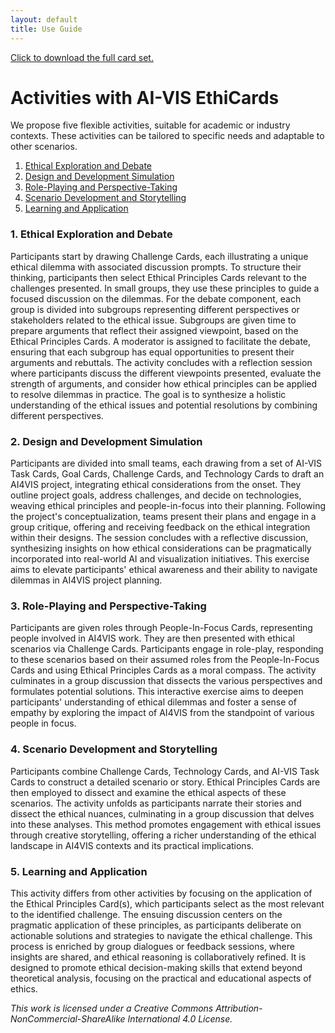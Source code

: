 ```yaml
---
layout: default
title: Use Guide
---
```


<!-- prettier-ignore-start -->

<div class="note">
    <a href="?download=1">Click to download the full card set.</a>
</div>

# Activities with AI-VIS EthiCards

We propose five flexible activities, suitable for academic or industry contexts. These activities can be tailored to specific needs and adaptable to other scenarios.


1. [Ethical Exploration and Debate](#1-Ethical-Exploration-and-Debate)
2. [Design and Development Simulation](#2-Design-and-Development-Simulation)
3. [Role-Playing and Perspective-Taking](#3-Role-Playing-and-Perspective-Taking)
4. [Scenario Development and Storytelling](#4-Scenario-Development-and-Storytelling)
5. [Learning and Application](#5-Learning-and-Application)



### 1. Ethical Exploration and Debate

Participants start by drawing Challenge Cards, each illustrating a unique ethical dilemma with associated discussion prompts. To structure their thinking, participants then select Ethical Principles Cards relevant to the challenges presented. In small groups, they use these principles to guide a focused discussion on the dilemmas. For the debate component, each group is divided into subgroups representing different perspectives or stakeholders related to the ethical issue. Subgroups are given time to prepare arguments that reflect their assigned viewpoint, based on the Ethical Principles Cards. A moderator is assigned to facilitate the debate, ensuring that each subgroup has equal opportunities to present their arguments and rebuttals. The activity concludes with a reflection session where participants discuss the different viewpoints presented, evaluate the strength of arguments, and consider how ethical principles can be applied to resolve dilemmas in practice. The goal is to synthesize a holistic understanding of the ethical issues and potential resolutions by combining different perspectives.

### 2. Design and Development Simulation

Participants are divided into small teams, each drawing from a set of AI-VIS Task Cards, Goal Cards, Challenge Cards, and Technology Cards to draft an AI4VIS project, integrating ethical considerations from the onset. They outline project goals, address challenges, and decide on technologies, weaving ethical principles and people-in-focus into their planning. Following the project's conceptualization, teams present their plans and engage in a group critique, offering and receiving feedback on the ethical integration within their designs. The session concludes with a reflective discussion, synthesizing insights on how ethical considerations can be pragmatically incorporated into real-world AI and visualization initiatives. This exercise aims to elevate participants' ethical awareness and their ability to navigate dilemmas in AI4VIS project planning.

### 3. Role-Playing and Perspective-Taking

Participants are given roles through People-In-Focus Cards, representing people involved in AI4VIS work. They are then presented with ethical scenarios via Challenge Cards. Participants engage in role-play, responding to these scenarios based on their assumed roles from the People-In-Focus Cards and using Ethical Principles Cards as a moral compass. The activity culminates in a group discussion that dissects the various perspectives and formulates potential solutions. This interactive exercise aims to deepen participants' understanding of ethical dilemmas and foster a sense of empathy by exploring the impact of AI4VIS from the standpoint of various people in focus.

### 4. Scenario Development and Storytelling

Participants combine Challenge Cards, Technology Cards, and AI-VIS Task Cards to construct a detailed scenario or story. Ethical Principles Cards are then employed to dissect and examine the ethical aspects of these scenarios. The activity unfolds as participants narrate their stories and dissect the ethical nuances, culminating in a group discussion that delves into these analyses. This method promotes engagement with ethical issues through creative storytelling, offering a richer understanding of the ethical landscape in AI4VIS contexts and its practical implications.


### 5. Learning and Application

This activity differs from other activities by focusing on the application of the Ethical Principles Card(s), which participants select as the most relevant to the identified challenge. The ensuing discussion centers on the pragmatic application of these principles, as participants deliberate on actionable solutions and strategies to navigate the ethical challenge. This process is enriched by group dialogues or feedback sessions, where insights are shared, and ethical reasoning is collaboratively refined.
It is designed to promote ethical decision-making skills that extend beyond theoretical analysis, focusing on the practical and educational aspects of ethics. 

_This work is licensed under a Creative Commons Attribution-NonCommercial-ShareAlike International 4.0 License._

<!-- prettier-ignore-end -->
